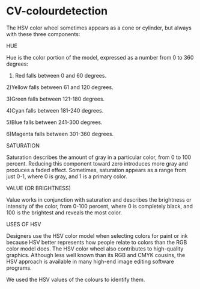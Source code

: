 # CV-colourdetection

The HSV color wheel sometimes appears as a cone or cylinder, but always with these three components:


HUE


Hue is the color portion of the model, expressed as a number from 0 to 360 degrees:
1) Red falls between 0 and 60 degrees.

2)Yellow falls between 61 and 120 degrees.

3)Green falls between 121-180 degrees.

4)Cyan falls between 181-240 degrees.

5)Blue falls between 241-300 degrees.

6)Magenta falls between 301-360 degrees.
 
SATURATION

Saturation describes the amount of gray in a particular color, from 0 to 100 percent. Reducing this component toward zero introduces more gray and produces a faded effect. Sometimes, saturation appears as a range from just 0-1, where 0 is gray, and 1 is a primary color.
 
VALUE (OR BRIGHTNESS)

Value works in conjunction with saturation and describes the brightness or intensity of the color, from 0-100 percent, where 0 is completely black, and 100 is the brightest and reveals the most color.

USES OF HSV 

Designers use the HSV color model when selecting colors for paint or ink because HSV better represents how people relate to colors than the RGB color model does.
The HSV color wheel also contributes to high-quality graphics. Although less well known than its RGB and CMYK cousins, the HSV approach is available in many high-end image editing software programs.
 
We used the HSV values of the colours to identify them.  
